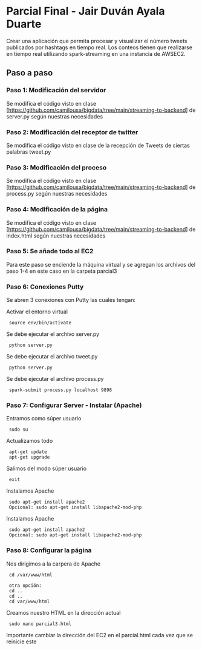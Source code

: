 # Parcial Final - Jair Duván Ayala Duarte
Crear una aplicación que permita procesar y visualizar el número tweets publicados por hashtags en
tiempo real. Los conteos tienen que realizarse en tiempo real utilizando spark-streaming en una
instancia de AWSEC2.

## Paso a paso

### Paso 1: Modificación del servidor
Se modifica el código visto en clase [https://github.com/camilousa/bigdata/tree/main/streaming-to-backend] de
server.py según nuestras necesidades

### Paso 2: Modificación del receptor de twitter
Se modifica el código visto en clase de la recepción de Tweets de ciertas palabras tweet.py

### Paso 3: Modificación del proceso
Se modifica el código visto en clase [https://github.com/camilousa/bigdata/tree/main/streaming-to-backend] de
process.py según nuestras necesidades

### Paso 4: Modificación de la página
Se modifica el código visto en clase [https://github.com/camilousa/bigdata/tree/main/streaming-to-backend] de
index.html según nuestras necesidades

### Paso 5: Se añade todo al EC2
Para este paso se enciende la máquina virtual y se agregan los archivos del paso 1-4 en este caso en la carpeta
parcial3

### Paso 6: Conexiones Putty
Se abren 3 conexiones con Putty las cuales tengan:

  Activar el entorno virtual
  ```
   source env/bin/activate
  ```
  Se debe ejecutar el archivo server.py
  ```
   python server.py
  ```
  Se debe ejecutar el archivo tweet.py
  ```
   python server.py
  ```
  Se debe ejecutar el archivo process.py
  ```
   spark-submit process.py localhost 9898
  ```

### Paso 7: Configurar Server - Instalar (Apache)

  Entramos como súper usuario
  ```
   sudo su
  ```
  
  Actualizamos todo
  ```
   apt-get update
   apt-get upgrade
  ```
  
  Salimos del modo súper usuario
  ```
   exit
  ```
  
  Instalamos Apache
  ```
   sudo apt-get install apache2
   Opcional: sudo apt-get install libapache2-mod-php
  ```
  
  Instalamos Apache
  ```
   sudo apt-get install apache2
   Opcional: sudo apt-get install libapache2-mod-php
  ```
  
### Paso 8: Configurar la página
  
  Nos dirigimos a la carpera de Apache
  ```
   cd /var/www/html
   
   otra opción:
   cd ..
   cd ..
   cd var/www/html
  ```
  
  Creamos nuestro HTML en la dirección actual
  ```
   sudo nano parcial3.html
  ```
Importante cambiar la dirección del EC2 en el parcial.html cada vez que se reinicie este
  
